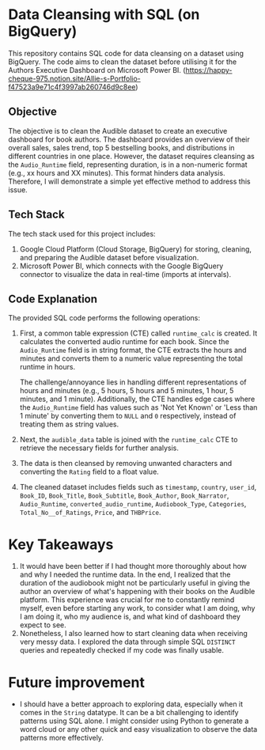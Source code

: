 
# Data Cleansing with SQL (on BigQuery)

This repository contains SQL code for data cleansing on a dataset using BigQuery. The code aims to clean the dataset before utilising it for the Authors Executive Dashboard on Microsoft Power BI. (https://happy-cheque-975.notion.site/Allie-s-Portfolio-f47523a9e71c4f3997ab260746d9c8ee)

## Objective

The objective is to clean the Audible dataset to create an executive dashboard for book authors. The dashboard provides an overview of their overall sales, sales trend, top 5 bestselling books, and distributions in different countries in one place. However, the dataset requires cleansing as the `Audio_Runtime` field, representing duration, is in a non-numeric format (e.g., xx hours and XX minutes). This format hinders data analysis. Therefore, I will demonstrate a simple yet effective method to address this issue.

## Tech Stack

The tech stack used for this project includes:

1. Google Cloud Platform (Cloud Storage, BigQuery) for storing, cleaning, and preparing the Audible dataset before visualization.
2. Microsoft Power BI, which connects with the Google BigQuery connector to visualize the data in real-time (imports at intervals).


## Code Explanation

The provided SQL code performs the following operations:

1. First, a common table expression (CTE) called `runtime_calc` is created. It calculates the converted audio runtime for each book. Since the `Audio_Runtime` field is in string format, the CTE extracts the hours and minutes and converts them to a numeric value representing the total runtime in hours. 

    The challenge/annoyance lies in handling different representations of hours and minutes (e.g., 5 hours, 5 hours and 5 minutes, 1 hour, 5 minutes, and 1 minute). Additionally, the CTE handles edge cases where the `Audio_Runtime` field has values such as 'Not Yet Known' or 'Less than 1 minute' by converting them to `NULL` and `0` respectively, instead of treating them as string values.

2. Next, the `audible_data` table is joined with the `runtime_calc` CTE to retrieve the necessary fields for further analysis.

3. The data is then cleansed by removing unwanted characters and converting the `Rating` field to a float value.

4. The cleaned dataset includes fields such as `timestamp`, `country`, `user_id`, `Book_ID`, `Book_Title`, `Book_Subtitle`, `Book_Author`, `Book_Narrator`, `Audio_Runtime`, `converted_audio_runtime`, `Audiobook_Type`, `Categories`, `Total_No__of_Ratings`, `Price`, and `THBPrice`.



# Key Takeaways

1. It would have been better if I had thought more thoroughly about how and why I needed the runtime data. In the end, I realized that the duration of the audiobook might not be particularly useful in giving the author an overview of what's happening with their books on the Audible platform. This experience was crucial for me to constantly remind myself, even before starting any work, to consider what I am doing, why I am doing it, who my audience is, and what kind of dashboard they expect to see.
2. Nonetheless, I also learned how to start cleaning data when receiving very messy data. I explored the data through simple SQL `DISTINCT` queries and repeatedly checked if my code was finally usable.

# Future improvement

- I should have a better approach to exploring data, especially when it comes in the `String` datatype. It can be a bit challenging to identify patterns using SQL alone. I might consider using Python to generate a word cloud or any other quick and easy visualization to observe the data patterns more effectively.



